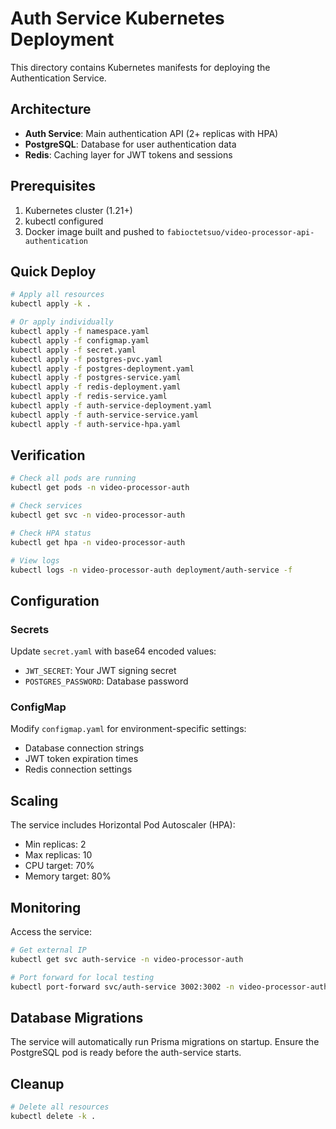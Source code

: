 # Auth Service Kubernetes Deployment

This directory contains Kubernetes manifests for deploying the Authentication Service.

## Architecture

- **Auth Service**: Main authentication API (2+ replicas with HPA)
- **PostgreSQL**: Database for user authentication data
- **Redis**: Caching layer for JWT tokens and sessions

## Prerequisites

1. Kubernetes cluster (1.21+)
2. kubectl configured
3. Docker image built and pushed to `fabioctetsuo/video-processor-api-authentication`

## Quick Deploy

```bash
# Apply all resources
kubectl apply -k .

# Or apply individually
kubectl apply -f namespace.yaml
kubectl apply -f configmap.yaml
kubectl apply -f secret.yaml
kubectl apply -f postgres-pvc.yaml
kubectl apply -f postgres-deployment.yaml
kubectl apply -f postgres-service.yaml
kubectl apply -f redis-deployment.yaml
kubectl apply -f redis-service.yaml
kubectl apply -f auth-service-deployment.yaml
kubectl apply -f auth-service-service.yaml
kubectl apply -f auth-service-hpa.yaml
```

## Verification

```bash
# Check all pods are running
kubectl get pods -n video-processor-auth

# Check services
kubectl get svc -n video-processor-auth

# Check HPA status
kubectl get hpa -n video-processor-auth

# View logs
kubectl logs -n video-processor-auth deployment/auth-service -f
```

## Configuration

### Secrets
Update `secret.yaml` with base64 encoded values:
- `JWT_SECRET`: Your JWT signing secret
- `POSTGRES_PASSWORD`: Database password

### ConfigMap
Modify `configmap.yaml` for environment-specific settings:
- Database connection strings
- JWT token expiration times
- Redis connection settings

## Scaling

The service includes Horizontal Pod Autoscaler (HPA):
- Min replicas: 2
- Max replicas: 10
- CPU target: 70%
- Memory target: 80%

## Monitoring

Access the service:
```bash
# Get external IP
kubectl get svc auth-service -n video-processor-auth

# Port forward for local testing
kubectl port-forward svc/auth-service 3002:3002 -n video-processor-auth
```

## Database Migrations

The service will automatically run Prisma migrations on startup. Ensure the PostgreSQL pod is ready before the auth-service starts.

## Cleanup

```bash
# Delete all resources
kubectl delete -k .
```